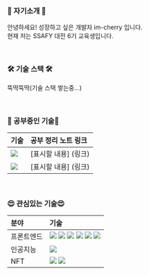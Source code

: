 ### 🍒 자기소개 🍒
안녕하세요! 성장하고 싶은 개발자 im-cherry 입니다.  
현재 저는 SSAFY 대전 6기 교육생입니다.  

<br>

### 🛠 기술 스택 🛠
뚝딱뚝딱(기술 스택 쌓는중...) 
<!--
| 기술 | 정리 노트 링크 |
|:--|:-- |
| <img src="https://img.shields.io/badge/html5-E34F26?style=for-the-badge&logo=html5&logoColor=white"> ||
| <img src="https://img.shields.io/badge/css-1572B6?style=for-the-badge&logo=css3&logoColor=white"> ||
| <img src="https://img.shields.io/badge/javascript-F7DF1E?style=for-the-badge&logo=javascript&logoColor=black"> ||
| <img src="https://img.shields.io/badge/sass-CC6699?style=for-the-badge&logo=sass&logoColor=white"> ||
| <img src="https://img.shields.io/badge/react-61DAFB?style=for-the-badge&logo=react&logoColor=black"> ||
| <img src="https://img.shields.io/badge/vue.js-4FC08D?style=for-the-badge&logo=vue.js&logoColor=white"> ||
| <img src ="https://img.shields.io/badge/tensorflow-FF6F00?&style=for-the-badge&logo=tensorflow&logoColor=white"/> ||
| <img src ="https://img.shields.io/badge/ethereum-3C3C3D?&style=for-the-badge&logo=ethereum&logoColor=white"/> ||
| <img src ="https://img.shields.io/badge/ethereum-3C3C3D?&style=for-the-badge&logo=ethereum&logoColor=white"/> ||
| <img src ="https://img.shields.io/badge/solidity-363636?&style=for-the-badge&logo=solidity&logoColor=white"/> ||  -->
  
<br>
  
### 🌱 공부중인 기술🌱
| 기술 | 공부 정리 노트 링크 |
|:--|:-- |
| <img src="https://img.shields.io/badge/javascript-F7DF1E?style=for-the-badge&logo=javascript&logoColor=black"> | [표시할 내용] (링크) |
| <img src="https://img.shields.io/badge/react-61DAFB?style=for-the-badge&logo=react&logoColor=black"> | [표시할 내용] (링크) |  
  
<br>
  
### 😍 관심있는 기술😍
| 분야 | 기술 |
|:--|:-- |
| 프론트엔드 | <img src="https://img.shields.io/badge/html5-E34F26?style=for-the-badge&logo=html5&logoColor=white"> <img src="https://img.shields.io/badge/css-1572B6?style=for-the-badge&logo=css3&logoColor=white"> <img src="https://img.shields.io/badge/javascript-F7DF1E?style=for-the-badge&logo=javascript&logoColor=black"> <img src="https://img.shields.io/badge/sass-CC6699?style=for-the-badge&logo=sass&logoColor=white"> <img src="https://img.shields.io/badge/react-61DAFB?style=for-the-badge&logo=react&logoColor=black"> <img src="https://img.shields.io/badge/vue.js-4FC08D?style=for-the-badge&logo=vue.js&logoColor=white"> |
| 인공지능 | <img src ="https://img.shields.io/badge/tensorflow-FF6F00?&style=for-the-badge&logo=tensorflow&logoColor=white"/> |
| NFT | <img src ="https://img.shields.io/badge/ethereum-3C3C3D?&style=for-the-badge&logo=ethereum&logoColor=white"/> <img src ="https://img.shields.io/badge/solidity-363636?&style=for-the-badge&logo=solidity&logoColor=white"/> |  
  

<!--
**im-cherry/im-cherry** is a ✨ _special_ ✨ repository because its `README.md` (this file) appears on your GitHub profile.

Here are some ideas to get you started:

- 🔭 I’m currently working on ...
- 🌱 I’m currently learning ...
- 👯 I’m looking to collaborate on ...
- 🤔 I’m looking for help with ...
- 💬 Ask me about ...
- 📫 How to reach me: ...
- 😄 Pronouns: ...
- ⚡ Fun fact: ...

<div align=center><h1>📚 STACKS</h1></div>

<div align=center> 
  <img src="https://img.shields.io/badge/java-007396?style=for-the-badge&logo=java&logoColor=white"> 
  <img src="https://img.shields.io/badge/c++-00599C?style=for-the-badge&logo=c%2B%2B&logoColor=white">
  <img src="https://img.shields.io/badge/python-3776AB?style=for-the-badge&logo=python&logoColor=white"> 
  <br>
  
  <img src="https://img.shields.io/badge/html5-E34F26?style=for-the-badge&logo=html5&logoColor=white"> 
  <img src="https://img.shields.io/badge/css-1572B6?style=for-the-badge&logo=css3&logoColor=white">
  <img src="https://img.shields.io/badge/javascript-F7DF1E?style=for-the-badge&logo=javascript&logoColor=black"> 
  <img src="https://img.shields.io/badge/jquery-0769AD?style=for-the-badge&logo=jquery&logoColor=white">
  <img src="https://img.shields.io/badge/sass-CC6699?style=for-the-badge&logo=sass&logoColor=white">
  <br>
  
  <img src="https://img.shields.io/badge/oracle-F80000?style=for-the-badge&logo=oracle&logoColor=white"> 
  <img src="https://img.shields.io/badge/mysql-4479A1?style=for-the-badge&logo=mysql&logoColor=white"> 
  <img src="https://img.shields.io/badge/mariaDB-003545?style=for-the-badge&logo=mariaDB&logoColor=white"> 
  <img src="https://img.shields.io/badge/mongoDB-47A248?style=for-the-badge&logo=MongoDB&logoColor=white">
  <img src="https://img.shields.io/badge/firebase-FFCA28?style=for-the-badge&logo=firebase&logoColor=white">
  <br>
  
  <img src="https://img.shields.io/badge/react-61DAFB?style=for-the-badge&logo=react&logoColor=black"> 
  <img src="https://img.shields.io/badge/vue.js-4FC08D?style=for-the-badge&logo=vue.js&logoColor=white"> 
  <img src="https://img.shields.io/badge/angular.js-DD0031?style=for-the-badge&logo=angularjs&logoColor=white">
  <img src="https://img.shields.io/badge/node.js-339933?style=for-the-badge&logo=Node.js&logoColor=white">
  <br>
  
  <img src="https://img.shields.io/badge/spring-6DB33F?style=for-the-badge&logo=spring&logoColor=white"> 
  <img src="https://img.shields.io/badge/express-000000?style=for-the-badge&logo=express&logoColor=white">
  <img src="https://img.shields.io/badge/django-092E20?style=for-the-badge&logo=django&logoColor=white">
  <img src="https://img.shields.io/badge/flask-000000?style=for-the-badge&logo=flask&logoColor=white">
  <img src="https://img.shields.io/badge/flutter-02569B?style=for-the-badge&logo=flutter&logoColor=white">
  
  <img src="https://img.shields.io/badge/bootstrap-7952B3?style=for-the-badge&logo=bootstrap&logoColor=white">
  <br>

  <img src="https://img.shields.io/badge/linux-FCC624?style=for-the-badge&logo=linux&logoColor=black"> 
  <img src="https://img.shields.io/badge/amazonaws-232F3E?style=for-the-badge&logo=amazonaws&logoColor=white"> 
  <img src="https://img.shields.io/badge/apache tomcat-F8DC75?style=for-the-badge&logo=apachetomcat&logoColor=white">
  <br>
  
  <img src="https://img.shields.io/badge/github-181717?style=for-the-badge&logo=github&logoColor=white">
  <img src="https://img.shields.io/badge/git-F05032?style=for-the-badge&logo=git&logoColor=white">
  <img src="https://img.shields.io/badge/fontawesome-339AF0?style=for-the-badge&logo=fontawesome&logoColor=white">
  <br>

  <img src ="https://img.shields.io/badge/ethereum-3C3C3D?&style=for-the-badge&logo=ethereum&logoColor=white"/>
  <img src ="https://img.shields.io/badge/solidity-363636?&style=for-the-badge&logo=solidity&logoColor=white"/>
  <img src ="https://img.shields.io/badge/tensorflow-FF6F00?&style=for-the-badge&logo=tensorflow&logoColor=white"/>
  <br>
</div>

-->
